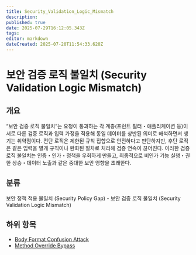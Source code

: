 ```yaml
---
title: Security_Validation_Logic_Mismatch
description: 
published: true
date: 2025-07-29T16:12:05.343Z
tags: 
editor: markdown
dateCreated: 2025-07-20T11:54:33.620Z
---
```


# 보안 검증 로직 불일치 (Security Validation Logic Mismatch)

## 개요

“보안 검증 로직 불일치”는 요청이 통과하는 각 계층(프런트 필터・애플리케이션 등)이 서로 다른 검증 로직과 입력 가정을 적용해 동일 데이터를 상반된 의미로 해석하면서 생기는 취약점이다. 전단 로직은 제한된 규칙 집합으로 안전하다고 판단하지만, 후단 로직은 같은 입력을 별개 규칙이나 완화된 절차로 처리해 검증 연속이 끊어진다. 이러한 검증 로직 불일치는 인증・인가・정책을 우회하게 만들고, 최종적으로 비인가 기능 실행・권한 상승・데이터 노출과 같은 중대한 보안 영향을 초래한다.

## 분류

보안 정책 적용 불일치 (Security Policy Gap) - 보안 검증 로직 불일치 (Security Validation Logic Mismatch)

## 하위 항목

* [Body Format Confusion Attack](https://semanticgap.mjsec.kr/en/home/Security_Policy_Gap/Security_Validation_Logic_Mismatch/Body_Format_Confusion_Attack)
* [Method Override Bypass](https://semanticgap.mjsec.kr/en/home/Security_Policy_Gap/Security_Validation_Logic_Mismatch/Method_Override_Bypass)
